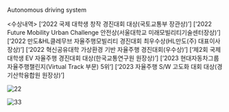 Autonomous driving system


<수상내역>
 [‘2022 국제 대학생 창작 경진대회 대상(국토교통부 장관상)’]
 [‘2022 Future Mobility Urban Challenge 안전상(서울대학교 미래모빌리티기술센터장상)’] 
[‘2022 만도&HL클레무브 자율주행모빌리티 경진대회 최우수상(HL만도(주) 대표이사장상)’] 
[‘2022 혁신공유대학 가상환경 기반 자율주행 경진대회(우수상)’]
 [‘제2회 국제 대학생 EV 자율주행 경진대회 대상(한국교통연구원 원장상)’]
 [‘2023 현대자동차그룹 자율주행챌린지(Virtual Track 부문) 5위‘]
 [‘2023 자율주행 S/W 고도화 대회 대상(경기산학융합원 원장상)’]

![22](https://github.com/jumyoung/kuuve/assets/99242003/2bb1e152-f339-473e-801e-c5f69bd2be08)






![33](https://github.com/jumyoung/kuuve/assets/99242003/0a607dec-4913-44f5-b425-ee4033a07cc2)

